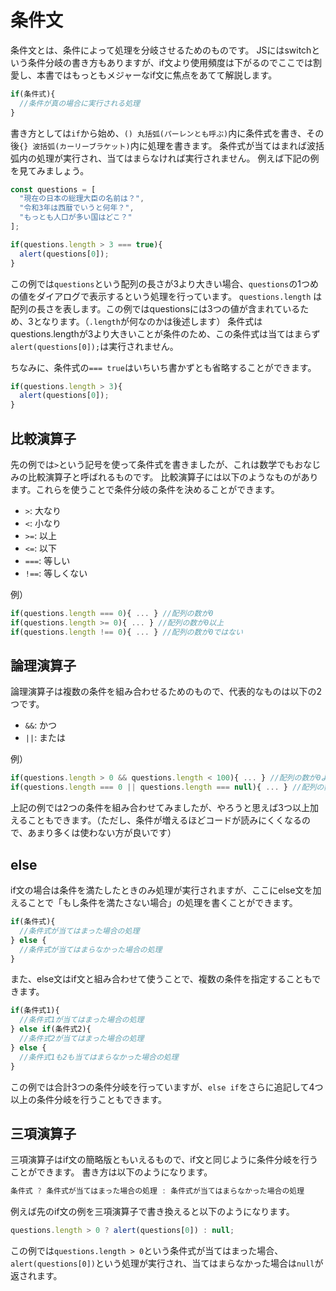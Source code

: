 # 条件文
条件文とは、条件によって処理を分岐させるためのものです。
JSにはswitchという条件分岐の書き方もありますが、if文より使用頻度は下がるのでここでは割愛し、本書ではもっともメジャーなif文に焦点をあてて解説します。

```js
if(条件式){
  //条件が真の場合に実行される処理
}
```

書き方としては`if`から始め、`() 丸括弧(パーレンとも呼ぶ)`内に条件式を書き、その後`{} 波括弧(カーリーブラケット)`内に処理を書きます。
条件式が当てはまれば波括弧内の処理が実行され、当てはまらなければ実行されません。
例えば下記の例を見てみましょう。

```js
const questions = [
  "現在の日本の総理大臣の名前は？", 
  "令和3年は西暦でいうと何年？", 
  "もっとも人口が多い国はどこ？"
];

if(questions.length > 3 === true){
  alert(questions[0]);
}
```

この例では`questions`という配列の長さが3より大きい場合、`questions`の1つめの値をダイアログで表示するという処理を行っています。
`questions.length` は配列の長さを表します。この例ではquestionsには3つの値が含まれているため、3となります。（`.length`が何なのかは後述します）
条件式はquestions.lengthが3より大きいことが条件のため、この条件式は当てはまらず `alert(questions[0]);`は実行されません。

ちなみに、条件式の`=== true`はいちいち書かずとも省略することができます。

```js
if(questions.length > 3){
  alert(questions[0]);
}
```

## 比較演算子
先の例では`>`という記号を使って条件式を書きましたが、これは数学でもおなじみの比較演算子と呼ばれるものです。
比較演算子には以下のようなものがあります。これらを使うことで条件分岐の条件を決めることができます。

- `>`: 大なり
- `<`: 小なり
- `>=`: 以上
- `<=`: 以下
- `===`: 等しい
- `!==`: 等しくない

例）
```js
if(questions.length === 0){ ... } //配列の数が0
if(questions.length >= 0){ ... } //配列の数が0以上
if(questions.length !== 0){ ... } //配列の数が0ではない
```

## 論理演算子
論理演算子は複数の条件を組み合わせるためのもので、代表的なものは以下の2つです。

- `&&`: かつ
- `||`: または

例）
```js
if(questions.length > 0 && questions.length < 100){ ... } //配列の数が0より多く、100より小さい
if(questions.length === 0 || questions.length === null){ ... } //配列の数が0またはnull
```

上記の例では2つの条件を組み合わせてみましたが、やろうと思えば3つ以上加えることもできます。（ただし、条件が増えるほどコードが読みにくくなるので、あまり多くは使わない方が良いです）

## else
if文の場合は条件を満たしたときのみ処理が実行されますが、ここにelse文を加えることで「もし条件を満たさない場合」の処理を書くことができます。

```js
if(条件式){
  //条件式が当てはまった場合の処理
} else {
  //条件式が当てはまらなかった場合の処理
}
```

また、else文はif文と組み合わせて使うことで、複数の条件を指定することもできます。

```js
if(条件式1){
  //条件式1が当てはまった場合の処理
} else if(条件式2){
  //条件式2が当てはまった場合の処理
} else {
  //条件式1も2も当てはまらなかった場合の処理
}
```

この例では合計3つの条件分岐を行っていますが、`else if`をさらに追記して4つ以上の条件分岐を行うこともできます。

## 三項演算子
三項演算子はif文の簡略版ともいえるもので、if文と同じように条件分岐を行うことができます。
書き方は以下のようになります。

```js
条件式 ? 条件式が当てはまった場合の処理 : 条件式が当てはまらなかった場合の処理
```

例えば先のif文の例を三項演算子で書き換えると以下のようになります。

```js
questions.length > 0 ? alert(questions[0]) : null;
```

この例では`questions.length > 0`という条件式が当てはまった場合、`alert(questions[0])`という処理が実行され、当てはまらなかった場合は`null`が返されます。